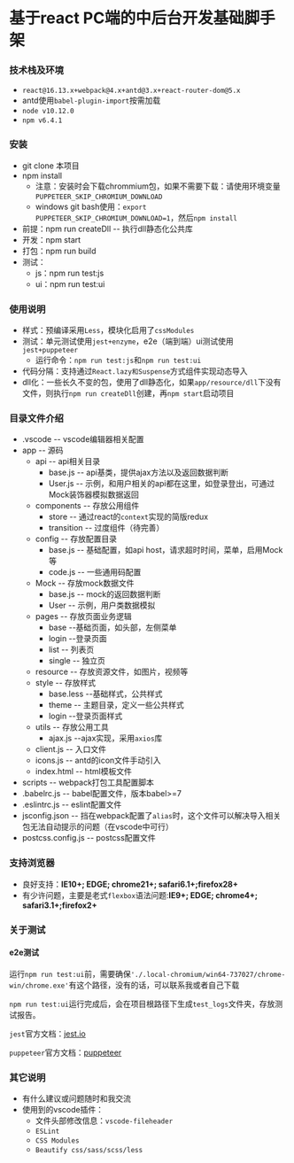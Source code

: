 # 基于react PC端的中后台开发基础脚手架
### 技术栈及环境
- `react@16.13.x+webpack@4.x+antd@3.x+react-router-dom@5.x`
- antd使用`babel-plugin-import`按需加载
- `node v10.12.0`
- `npm v6.4.1`

### 安装
- git clone 本项目
- npm install
  - 注意：安装时会下载chrommium包，如果不需要下载：请使用环境变量`PUPPETEER_SKIP_CHROMIUM_DOWNLOAD`
  - windows git bash使用：`export PUPPETEER_SKIP_CHROMIUM_DOWNLOAD=1`，然后`npm install`
- 前提：npm run createDll  -- 执行dll静态化公共库
- 开发：npm start
- 打包：npm run build
- 测试：
  - js：npm run test:js
  - ui：npm run test:ui

### 使用说明
- 样式：预编译采用`Less`，模块化启用了`cssModules`
- 测试：单元测试使用`jest+enzyme`，e2e（端到端）ui测试使用`jest+puppeteer`
   - 运行命令：`npm run test:js`和`npm run test:ui`
- 代码分隔：支持通过`React.lazy和Suspense`方式组件实现动态导入
- dll化：一些长久不变的包，使用了dll静态化，如果`app/resource/dll`下没有文件，则执行`npm run createDll`创建，再`npm start`启动项目

### 目录文件介绍

- .vscode  -- vscode编辑器相关配置
- app -- 源码
  - api -- api相关目录
    - base.js -- api基类，提供ajax方法以及返回数据判断
    - User.js -- 示例，和用户相关的api都在这里，如登录登出，可通过Mock装饰器模拟数据返回
  - components -- 存放公用组件
    - store -- 通过react的`context`实现的简版redux
    - transition  -- 过度组件（待完善）
  - config --  存放配置目录
    - base.js -- 基础配置，如api host，请求超时时间，菜单，启用Mock等
    - code.js -- 一些通用码配置
  - Mock -- 存放mock数据文件
    - base.js -- mock的返回数据判断
    - User -- 示例，用户类数据模拟
  - pages -- 存放页面业务逻辑
    - base --基础页面，如头部，左侧菜单
    - login  --登录页面
    - list -- 列表页
    - single -- 独立页
  - resource -- 存放资源文件，如图片，视频等
  - style --  存放样式
    - base.less --基础样式，公共样式
    - theme -- 主题目录，定义一些公共样式
    - login --登录页面样式
  - utils -- 存放公用工具
    - ajax.js --ajax实现，采用`axios`库
  - client.js -- 入口文件
  - icons.js -- antd的icon文件手动引入
  - index.html -- html模板文件
- scripts -- webpack打包工具配置脚本
- .babelrc.js -- babel配置文件，版本babel>=7
- .eslintrc.js -- eslint配置文件
- jsconfig.json -- 挡在webpack配置了`alias`时，这个文件可以解决导入相关包无法自动提示的问题（在vscode中可行）
- postcss.config.js -- postcss配置文件

### 支持浏览器
- 良好支持：**IE10+; EDGE;  chrome21+; safari6.1+;firefox28+**
- 有少许问题，主要是老式`flexbox`语法问题:**IE9+; EDGE;  chrome4+; safari3.1+;firefox2+**

### 关于测试
#### e2e测试
运行`npm run test:ui`前，需要确保`'./.local-chromium/win64-737027/chrome-win/chrome.exe'`有这个路径，没有的话，可以联系我或者自己下载

`npm run test:ui`运行完成后，会在项目根路径下生成`test_logs`文件夹，存放测试报告。

`jest`官方文档：[jest.io](https://jestjs.io/docs/en/cli)

`puppeteer`官方文档：[puppeteer](https://github.com/puppeteer/puppeteer/blob/master/docs/api.md#puppeteerlaunchoptions)

### 其它说明
- 有什么建议或问题随时和我交流
- 使用到的vscode插件：  
  - 文件头部修改信息：`vscode-fileheader`
  - `ESLint`
  - `CSS Modules`
  - `Beautify css/sass/scss/less`